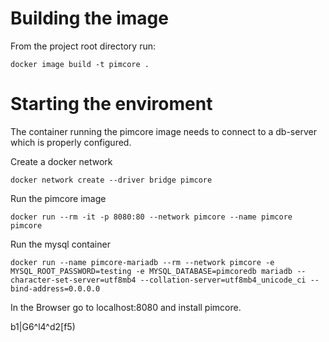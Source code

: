 
# Building the image

From the project root directory run:

    docker image build -t pimcore .


# Starting the enviroment

The container running the pimcore image needs to connect to a db-server which is
properly configured.

Create a docker network

    docker network create --driver bridge pimcore

Run the pimcore image

    docker run --rm -it -p 8080:80 --network pimcore --name pimcore pimcore

Run the mysql container

    docker run --name pimcore-mariadb --rm --network pimcore -e MYSQL_ROOT_PASSWORD=testing -e MYSQL_DATABASE=pimcoredb mariadb --character-set-server=utf8mb4 --collation-server=utf8mb4_unicode_ci --bind-address=0.0.0.0

In the Browser go to localhost:8080 and install pimcore.


b1|G6^l4^d2[f5)